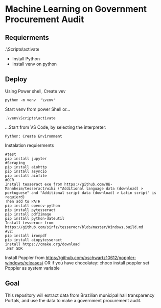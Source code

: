 # Machine Learning on Government Procurement Audit
## Requierments
.\Scripts\activate
* Install Python
* Install venv on python

## Deploy

Using Power shell, Create vev
```
python -m venv  '\venv'
```

Start venv from power Shell or...
```
.\venv\Scripts\activate
```

...Start from VS Code, by selecting the interpreter:
```
Python: Create Environment 
```

Instalation requierments
```
#test
pip install jupyter
#Scraping
pip install aiohttp
pip install asyncio
pip install aiofile
#OCR
Install tesseract exe from https://github.com/UB-Mannheim/tesseract/wiki ("Additional language data (download) > portuguese" and "Additional script data (download) > Latin script" is requierd)
Then add to PATH
pip install opencv-python
pip install pytesseract
pip install pdf2image
pip install python-dateutil
Install tesserocr from https://github.com/sirfz/tesserocr/blob/master/Windows.build.md
#v2:
pip install ironpdf 
pip install aiopytesseract
install https://cmake.org/download
.NET SDK
```
Install Poppler from https://github.com/oschwartz10612/poppler-windows/releases/ OR if you have chocolatey: choco install poppler
set Poppler as system variable


## Goal
 This repository will extract data from Brazilian municipal hall transparency Portals, and use the data to make a government procurement audit.
